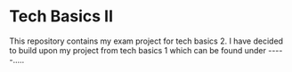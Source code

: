 # Tech Basics II
This repository contains my exam project for tech basics 2. I have decided to build upon my project from tech basics 1 which can be found under -----.....
